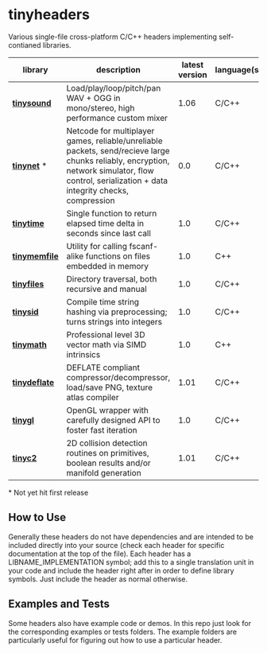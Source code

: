 # tinyheaders

Various single-file cross-platform C/C++ headers implementing self-contianed libraries.

| library | description | latest version| language(s) | license
|---------|-------------|---------------|-------------|--------
**[tinysound](tinysound.h)** | Load/play/loop/pitch/pan WAV + OGG in mono/stereo, high performance custom mixer | 1.06 | C/C++ | zlib
**[tinynet](tinynet.h)** &ast; | Netcode for multiplayer games, reliable/unreliable packets, send/recieve large chunks reliably, encryption, network simulator, flow control, serialization + data integrity checks, compression | 0.0 | C/C++ | zlib
**[tinytime](tinytime.h)** | Single function to return elapsed time delta in seconds since last call | 1.0 | C/C++ | zlib
**[tinymemfile](tinymemfile.h)** | Utility for calling fscanf-alike functions on files embedded in memory | 1.0 | C++ | zlib
**[tinyfiles](tinyfiles.h)** | Directory traversal, both recursive and manual | 1.0 | C/C++ | zlib
**[tinysid](tinysid.h)** | Compile time string hashing via preprocessing; turns strings into integers | 1.0 | C/C++ | zlib
**[tinymath](tinymath.h)** | Professional level 3D vector math via SIMD intrinsics | 1.0 | C++ | zlib
**[tinydeflate](tinydeflate.h)** | DEFLATE compliant compressor/decompressor, load/save PNG, texture atlas compiler | 1.01 | C/C++ | public domain
**[tinygl](tinygl.h)** | OpenGL wrapper with carefully designed API to foster fast iteration | 1.0 | C/C++ | zlib
**[tinyc2](tinyc2.h)** | 2D collision detection routines on primitives, boolean results and/or manifold generation | 1.01 | C/C++ | zlib

&ast; Not yet hit first release

How to Use
----------

Generally these headers do not have dependencies and are intended to be included directly into your source (check each header for specific documentation at the top of the file). Each header has a LIBNAME_IMPLEMENTATION symbol; add this to a single translation unit in your code and include the header right after in order to define library symbols. Just include the header as normal otherwise.

Examples and Tests
------------------

Some headers also have example code or demos. In this repo just look for the corresponding examples or tests folders. The example folders are particularly useful for figuring out how to use a particular header.
